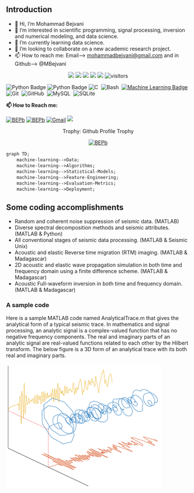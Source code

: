## Introduction
- 👋 Hi, I’m Mohammad Bejvani
- 👀 I’m interested in scientific programming, signal processing, inversion and numerical modeling, and data science. 
- 🌱 I’m currently learning data science. 
- 💞️ I’m looking to collaborate on a new academic research project. 
- 📫 How to reach me: Email--> mohammadbejvani@gmail.com and in Github--> @MBejvani

<!--   my-icons -->
<p align="center">
    <a href="https://github.com/BEPb/BEPb"><img src="https://img.shields.io/badge/status-updating-brightgreen.svg"></a>
    <a href="https://github.com/python/cpython"><img src="https://img.shields.io/badge/Python-3.12-FF1493.svg"></a>
    <a href="https://github.com/BEPb/BEPb/graphs/contributors"><img src="https://img.shields.io/github/contributors/BEPb/BEPb?color=blue"></a>
    <a href="https://github.com/BEPb/BEPb/stargazers"><img src="https://img.shields.io/github/stars/BEPb/BEPb.svg?logo=github"></a>
    <a href="https://github.com/BEPb/BEPb/network/members"><img src="https://img.shields.io/github/forks/BEPb/BEPb.svg?color=blue&logo=github"></a>
    <img src="https://visitor-badge.laobi.icu/badge?page_id=BEPb.BEPb" alt="visitors"/>   
</p>

![Python Badge](https://img.shields.io/badge/-Python-3776AB?style=flat&logo=Python&logoColor=white)
![Python Badge](https://img.shields.io/badge/-Django-3776AB?style=flat&logo=Django&logoColor=white)
![C](https://img.shields.io/badge/-C-66CC66?style=flat&logo=C&logoColor=A8B9CC)&nbsp;
![Bash](https://img.shields.io/badge/-Bash-444444?style=flat&logo=GnuBash)&nbsp; 
[![Machine Learning Badge](https://img.shields.io/badge/-Machine%20Learning-01D277?style=flat&logoColor=white)](https://github.com/BEPb/BEPb) 
![Git](https://img.shields.io/badge/-Git-004400?style=flat&logo=git)&nbsp; 
![GitHub](https://img.shields.io/badge/-GitHub-444444?style=flat&logo=github)&nbsp;
![MySQL](https://img.shields.io/badge/-MySQL-444444?style=flat&logo=MySQL)&nbsp; 
![SQLite](https://img.shields.io/badge/-SQLite-444444?style=flat&logo=SQLite)&nbsp;

**📫 How to Reach me:**
<p align="left">
<a href="https://twitter.com/noname85071193" target="blank"><img align="center" src="https://raw.githubusercontent.com/BEPb/BEPb/master/assets/twitter.svg" alt="BEPb" height="30" width="30" /></a>
<a href="https://linkedin.com/in/andrej-marinchenko-0445b7214" target="blank"><img align="center" src="https://raw.githubusercontent.com/BEPb/BEPb/master/assets/linkedin.svg" alt="BEPb" height="30" width="30" /></a>
<a href="mailto:andrej.marinchenko@gmail.com" target="blank"><img align="center" src="https://raw.githubusercontent.com/BEPb/BEPb/master/assets/gmail.svg" alt="Gmail" height="30" width="30" /></a>
<a href="https://api.whatsapp.com/send?phone=+375333333355" alt="Connect on Whatsapp"> <img src="https://img.shields.io/badge/WHATSAPP-%2325D366.svg?&style=for-the-badge&logo=whatsapp&logoColor=white" /> </a>
</p>

<div align="center">
<summary>Trophy: Github Profile Trophy</summary>
</div>

<p align="center"> 
<a href="https://github.com/ryo-ma/github-profile-trophy"><img src="https://github-profile-trophy.vercel.app/?username=BEPb" alt="BEPb" /></a>
</p>




   <!--machine-learning-->
```mermaid
graph TD;
    machine-learning-->Data;
    machine-learning-->Algorithms;
    machine-learning-->Statistical-Models;
    machine-learning-->Feature-Engineering;
    machine-learning-->Evaluation-Metrics;
    machine-learning-->Deployment;
   ```
   
 

<!---
MBejvani/MBejvani is a ✨ special ✨ repository because its `README.md` (this file) appears on your GitHub profile.
You can click the Preview link to take a look at your changes.
--->

## Some coding accomplishments
*	Random and coherent noise suppression of seismic data. (MATLAB)
*	Diverse spectral decomposition methods and seismic attributes. (MATLAB & Python)
*	All conventional stages of seismic data processing. (MATLAB & Seismic Unix)
*	Acoustic and elastic Reverse time migration (RTM) imaging. (MATLAB & Madagascar)
*	2D acoustic and elastic wave propagation simulation in both time and frequency domain using a finite difference scheme. (MATLAB & Madagascar)
*	Acoustic Full-waveform inversion in both time and frequency domain. (MATLAB & Madagascar)

### A sample code
Here is a sample MATLAB code named AnalyticalTrace.m that gives the analytical form of a typical seismic trace. In mathematics and signal processing, an analytic signal is a complex-valued function that has no negative frequency components. The real and imaginary parts of an analytic signal are real-valued functions related to each other by the Hilbert transform. The below figure is a 3D form of an analytical trace with its both real and imaginary parts.

![Analytical Signal](HS.png)
